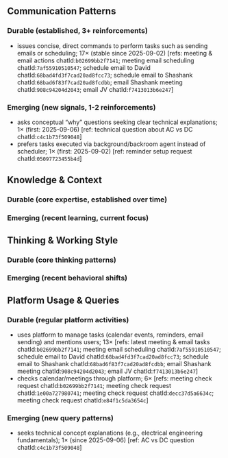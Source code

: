 ## Communication Patterns
### Durable (established, 3+ reinforcements)
- issues concise, direct commands to perform tasks such as sending emails or scheduling; 17× (stable since 2025-09-02) [refs: meeting & email actions chatId:`b02699bb2f7141`; meeting email scheduling chatId:`7af55910510547`; schedule email to David chatId:`68bad4fd3f7cad20ad8fcc73`; schedule email to Shashank chatId:`68bad6f83f7cad20ad8fcdbb`; email Shashank meeting chatId:`908c94204d2043`; email JV chatId:`f7413013b6e247`]

### Emerging (new signals, 1-2 reinforcements)
- asks conceptual “why” questions seeking clear technical explanations; 1× (first: 2025-09-06) [ref: technical question about AC vs DC chatId:`c4c1b73f509048`]
- prefers tasks executed via background/backroom agent instead of scheduler; 1× (first: 2025-09-02) [ref: reminder setup request chatId:`05097723455b4d`]

## Knowledge & Context
### Durable (core expertise, established over time)

### Emerging (recent learning, current focus)

## Thinking & Working Style
### Durable (core thinking patterns)

### Emerging (recent behavioral shifts)

## Platform Usage & Queries
### Durable (regular platform activities)
- uses platform to manage tasks (calendar events, reminders, email sending) and mentions users; 13× [refs: latest meeting & email tasks chatId:`b02699bb2f7141`; meeting email scheduling chatId:`7af55910510547`; schedule email to David chatId:`68bad4fd3f7cad20ad8fcc73`; schedule email to Shashank chatId:`68bad6f83f7cad20ad8fcdbb`; email Shashank meeting chatId:`908c94204d2043`; email JV chatId:`f7413013b6e247`]
- checks calendar/meetings through platform; 6× [refs: meeting check request chatId:`b02699bb2f7141`; meeting check request chatId:`1e00a727980741`; meeting check request chatId:`decc37d5a6634c`; meeting check request chatId:`e84f1c5da3654c`]

### Emerging (new query patterns)
- seeks technical concept explanations (e.g., electrical engineering fundamentals); 1× (since 2025-09-06) [ref: AC vs DC question chatId:`c4c1b73f509048`]